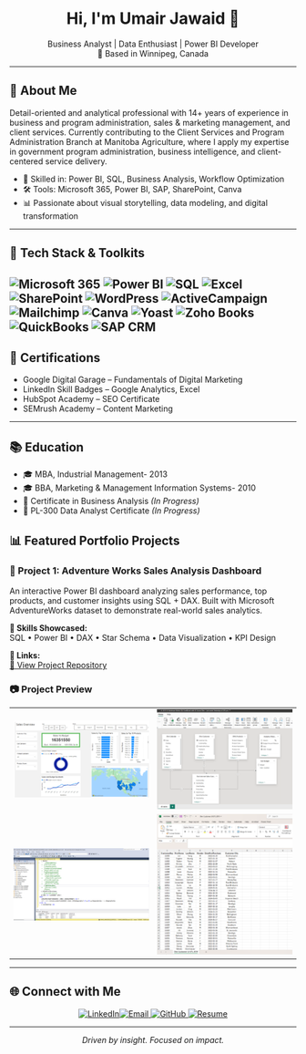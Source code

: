 <h1 align="center">Hi, I'm Umair Jawaid 👋</h1>

<p align="center">
  Business Analyst | Data Enthusiast | Power BI Developer  
  <br>
  📍 Based in Winnipeg, Canada
</p>

---

## 💼 About Me

Detail-oriented and analytical professional with 14+ years of experience in business and program administration, sales & marketing management, and client services. Currently contributing to the Client Services and Program Administration Branch at Manitoba Agriculture, where I apply my expertise in government program administration, business intelligence, and client-centered service delivery.



- 🧠 Skilled in: Power BI, SQL, Business Analysis, Workflow Optimization  
- 🛠️ Tools: Microsoft 365, Power BI, SAP, SharePoint, Canva  
- 📊 Passionate about visual storytelling, data modeling, and digital transformation

---

## 🧰 Tech Stack & Toolkits

![Microsoft 365](https://img.shields.io/badge/-Microsoft_365-D83B01?style=flat&logo=microsoft&logoColor=white)
![Power BI](https://img.shields.io/badge/-Power_BI-F2C811?style=flat&logo=power-bi&logoColor=black)
![SQL](https://img.shields.io/badge/-SQL-4479A1?style=flat&logo=postgresql&logoColor=white)
![Excel](https://img.shields.io/badge/-Excel-217346?style=flat&logo=microsoft-excel&logoColor=white)
![SharePoint](https://img.shields.io/badge/-SharePoint-0078D4?style=flat&logo=microsoft-sharepoint&logoColor=white)
![WordPress](https://img.shields.io/badge/-WordPress-21759B?style=flat&logo=wordpress&logoColor=white)
![ActiveCampaign](https://img.shields.io/badge/-ActiveCampaign-1572A1?style=flat&logo=activecampaign&logoColor=white)
![Mailchimp](https://img.shields.io/badge/-Mailchimp-FFE01B?style=flat&logo=mailchimp&logoColor=black)
![Canva](https://img.shields.io/badge/-Canva-00C4CC?style=flat&logo=canva&logoColor=white)
![Yoast](https://img.shields.io/badge/-Yoast-A4286A?style=flat&logo=yoast&logoColor=white)
![Zoho Books](https://img.shields.io/badge/-Zoho_Books-FF5722?style=flat&logo=zoho&logoColor=white)
![QuickBooks](https://img.shields.io/badge/-QuickBooks-21A366?style=flat&logo=intuit&logoColor=white)
![SAP CRM](https://img.shields.io/badge/-SAP_CRM-0FAAFF?style=flat&logo=sap&logoColor=white)
---

## 📜 Certifications

- Google Digital Garage – Fundamentals of Digital Marketing  
- LinkedIn Skill Badges – Google Analytics, Excel  
- HubSpot Academy – SEO Certificate  
- SEMrush Academy – Content Marketing  

---

## 📚 Education

- 🎓 MBA, Industrial Management- 2013  
- 🎓 BBA, Marketing & Management Information Systems- 2010  
- 📘 Certificate in Business Analysis *(In Progress)*  
- 📘 PL-300 Data Analyst Certificate *(In Progress)*



## 📊 Featured Portfolio Projects

### 🎯 Project 1: Adventure Works Sales Analysis Dashboard

An interactive Power BI dashboard analyzing sales performance, top products, and customer insights using SQL + DAX. Built with Microsoft AdventureWorks dataset to demonstrate real-world sales analytics.

**🧩 Skills Showcased:**  
SQL • Power BI • DAX • Star Schema • Data Visualization • KPI Design

**🔗 Links:**  
[📂 View Project Repository](https://github.com/UmairBaqar/Adventure-Works-Power-Bi-Dashboard-.git)

<h3>📷 Project Preview</h3>

<table>
  <tr>
    <td><img src="U Jawaid Dashboard Screen 1.png" width="500"></td>
    <td><img src="U Jawaid Dashboard Screen 4 Data Modeling.png" width="500"></td>
  </tr>
  <tr>
    <td><img src="U Jawaid Dashboard Screen 5 SQL.png" width="500"></td>
    <td><img src="U Jawaid Dashboard Screen 6 Cleaned Data.png" width="500"></td>
  </tr>
</table>



---

## 🌐 Connect with Me


<p align="center"><a href="https://www.linkedin.com/in/umairjaw" target="_blank"><img src="https://img.shields.io/badge/-LinkedIn-0A66C2?style=for-the-badge&logo=linkedin&logoColor=white" alt="LinkedIn"></a><a href="mailto:umairbaqar@yahoo.com"><img src="https://img.shields.io/badge/-Email-D14836?style=for-the-badge&logo=gmail&logoColor=white" alt="Email"></a><a href="https://umairbaqar.github.io/BI/" target="_blank">
  <img src="https://img.shields.io/badge/-GitHub-181717?style=for-the-badge&logo=github&logoColor=white" alt="GitHub">
</a><a href="https://umairbaqar.github.io/BI/Umair%20Jawaid%20Resume.pdf" download>
  <img src="https://img.shields.io/badge/-Resume-6A5ACD?style=for-the-badge&logo=read-the-docs&logoColor=white" alt="Resume"></a></p>


---

<p align="center">
  <i>Driven by insight. Focused on impact.</i>
</p>
